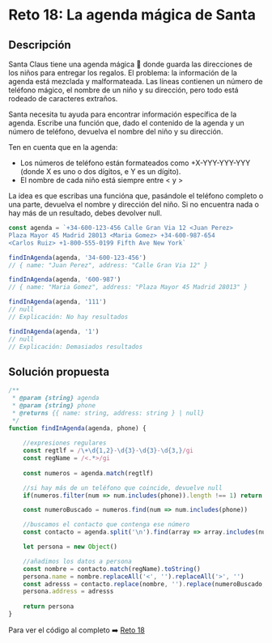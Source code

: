 # Reto 18: La agenda mágica de Santa
## Descripción
Santa Claus tiene una agenda mágica 📇 donde guarda las direcciones de los niños para entregar los regalos. El problema: la información de la agenda está mezclada y malformateada. Las líneas contienen un número de teléfono mágico, el nombre de un niño y su dirección, pero todo está rodeado de caracteres extraños.

Santa necesita tu ayuda para encontrar información específica de la agenda. Escribe una función que, dado el contenido de la agenda y un número de teléfono, devuelva el nombre del niño y su dirección.

Ten en cuenta que en la agenda:

* Los números de teléfono están formateados como +X-YYY-YYY-YYY (donde X es uno o dos dígitos, e Y es un dígito).
* El nombre de cada niño está siempre entre < y >

La idea es que escribas una funcióna que, pasándole el teléfono completo o una parte, devuelva el nombre y dirección del niño. Si no encuentra nada o hay más de un resultado, debes devolver null.

```js
const agenda = `+34-600-123-456 Calle Gran Via 12 <Juan Perez>
Plaza Mayor 45 Madrid 28013 <Maria Gomez> +34-600-987-654
<Carlos Ruiz> +1-800-555-0199 Fifth Ave New York`

findInAgenda(agenda, '34-600-123-456')
// { name: "Juan Perez", address: "Calle Gran Via 12" }

findInAgenda(agenda, '600-987')
// { name: "Maria Gomez", address: "Plaza Mayor 45 Madrid 28013" }

findInAgenda(agenda, '111')
// null
// Explicación: No hay resultados

findInAgenda(agenda, '1')
// null
// Explicación: Demasiados resultados
```


## Solución propuesta

```js
/**
 * @param {string} agenda
 * @param {string} phone
 * @returns {{ name: string, address: string } | null}
 */
function findInAgenda(agenda, phone) {
    
    //expresiones regulares
    const regtlf = /\+\d{1,2}-\d{3}-\d{3}-\d{3,}/gi
    const regName = /<.*>/gi
    
    const numeros = agenda.match(regtlf)

    //si hay más de un teléfono que coincide, devuelve null
    if(numeros.filter(num => num.includes(phone)).length !== 1) return null

    const numeroBuscado = numeros.find(num => num.includes(phone))

    //buscamos el contacto que contenga ese número
    const contacto = agenda.split('\n').find(array => array.includes(numeroBuscado))

    let persona = new Object()

    //añadimos los datos a persona
    const nombre = contacto.match(regName).toString()
    persona.name = nombre.replaceAll('<', '').replaceAll('>', '')
    const adresss = contacto.replace(nombre, '').replace(numeroBuscado, '').trim()
    persona.address = adresss
        
    return persona
}
```

Para ver el código al completo :arrow_right:
[Reto 18](https://github.com/Sara-404/adventjs-2024/blob/main/reto18.js)